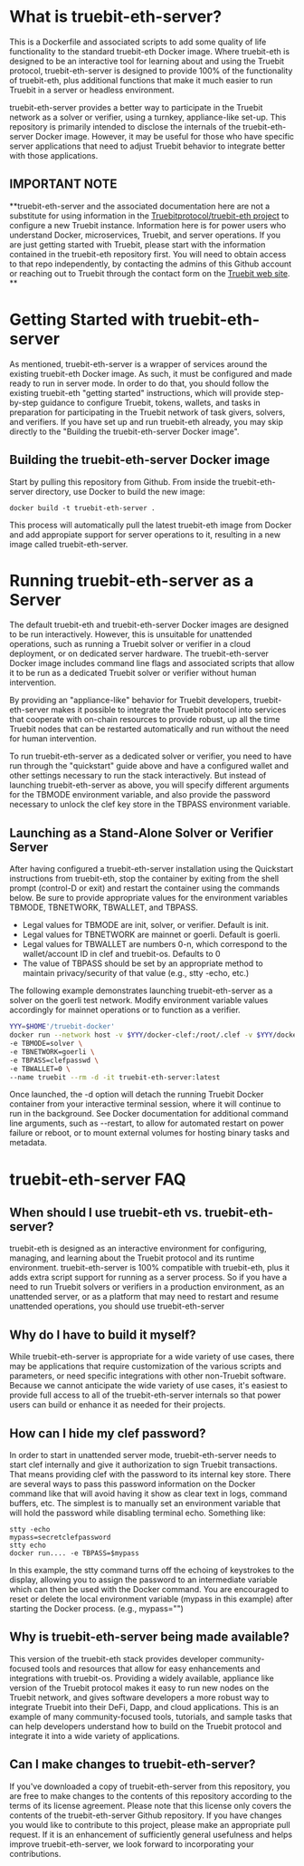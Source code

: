 # What is truebit-eth-server?
This is a Dockerfile and associated scripts to add some quality of life functionality to the standard truebit-eth Docker image. Where truebit-eth is designed to be an interactive tool for learning about and using the Truebit protocol, truebit-eth-server is designed to provide 100% of the functionality of truebit-eth, plus additional functions that make it much easier to run Truebit in a server or headless environment.

truebit-eth-server provides a better way to participate in the Truebit network as a solver or verifier, using a turnkey, appliance-like set-up. This repository is primarily intended to disclose the internals of the truebit-eth-server Docker image. However, it may be useful for those who have specific server applications that need to adjust Truebit behavior to integrate better with those applications.

## IMPORTANT NOTE
**truebit-eth-server and the associated documentation here are not a substitute for using information in the [Truebitprotocol/truebit-eth project](https://github.com/TruebitProtocol/truebit-eth)
to configure a new Truebit instance. Information here is for power users who understand Docker, microservices, Truebit, and server operations. If you are just getting started with Truebit, please start with the information contained in the truebit-eth repository first. You will need to obtain access to that repo independently, by contacting the admins of this Github account or reaching out to Truebit through the contact form on the [Truebit web site](https://www.truebit.io/). **

# Getting Started with truebit-eth-server
As mentioned, truebit-eth-server is a wrapper of services around the existing truebit-eth Docker image. As such, it must be configured and made ready to run in server mode. In order to do that, you should follow the existing truebit-eth "getting started" instructions, which will provide step-by-step guidance to configure Truebit, tokens, wallets, and tasks in preparation for participating in the Truebit network of task givers, solvers, and verifiers. If you have set up and run truebit-eth already, you may skip directly to the "Building the truebit-eth-server Docker image".

## Building the truebit-eth-server Docker image
Start by pulling this repository from Github. From inside the truebit-eth-server directory, use Docker to build the new image:
```
docker build -t truebit-eth-server .
```
This process will automatically pull the latest truebit-eth image from Docker and add appropiate support for server operations to it, resulting in a new image called truebit-eth-server.

# Running truebit-eth-server as a Server

The default truebit-eth and truebit-eth-server Docker images are designed to be run interactively. However, this is unsuitable for unattended operations, such as running a Truebit solver or verifier in a cloud deployment, or on dedicated server hardware. The truebit-eth-server Docker image includes command line flags and associated scripts that allow it to be run as a dedicated Truebit solver or verifier without human intervention.

By providing an "appliance-like" behavior for Truebit developers, truebit-eth-server makes it possible to integrate the Truebit protocol into services that cooperate with on-chain resources to provide robust, up all the time Truebit nodes that can be restarted automatically and run without the need for human intervention.

To run truebit-eth-server as a dedicated solver or verifier, you need to have run through the "quickstart" guide above and have a configured wallet and other settings necessary to run the stack interactively. But instead of launching truebit-eth-server as above, you will specify different arguments for the TBMODE environment variable, and also provide the password necessary to unlock the clef key store in the TBPASS environment variable.

## Launching as a Stand-Alone Solver or Verifier Server

After having configured a truebit-eth-server installation using the Quickstart instructions from truebit-eth, stop the container by exiting from the shell prompt (control-D or exit) and restart the container using the commands below. Be sure to provide appropriate values for the environment variables TBMODE, TBNETWORK, TBWALLET, and TBPASS.

  * Legal values for TBMODE are init, solver, or verifier. Default is init.
  * Legal values for TBNETWORK are mainnet or goerli. Default is goerli.
  * Legal values for TBWALLET are numbers 0-n, which correspond to the wallet/account ID in clef and truebit-os. Defaults to 0
  * The value of TBPASS should be set by an appropriate method to maintain privacy/security of that value (e.g., stty -echo, etc.)

The following example demonstrates launching truebit-eth-server as a solver on the goerli test network. Modify environment variable values accordingly for mainnet operations or to function as a verifier.

```bash
YYY=$HOME'/truebit-docker'
docker run --network host -v $YYY/docker-clef:/root/.clef -v $YYY/docker-geth:/root/.ethereum -v $YYY/docker-ipfs:/root/.ipfs \
-e TBMODE=solver \
-e TBNETWORK=goerli \
-e TBPASS=clefpasswd \
-e TBWALLET=0 \
--name truebit --rm -d -it truebit-eth-server:latest
```

Once launched, the -d option will detach the running Truebit Docker container from your interactive terminal session, where it will continue to run in the background. See Docker documentation for additional command line arguments, such as --restart, to allow for automated restart on power failure or reboot, or to mount external volumes for hosting binary tasks and metadata.

# truebit-eth-server FAQ
## When should I use truebit-eth vs. truebit-eth-server?
truebit-eth is designed as an interactive environment for configuring, managing, and learning about the Truebit protocol and its runtime environment. truebit-eth-server is 100% compatible with truebit-eth, plus it adds extra script support for running as a server process. So if you have a need to run Truebit solvers or verifiers in a production environment, as an unattended server, or as a platform that may need to restart and resume unattended operations, you should use truebit-eth-server

## Why do I have to build it myself?
While truebit-eth-server is appropriate for a wide variety of use cases, there may be applications that require customization of the various scripts and parameters, or need specific integrations with other non-Truebit software. Because we cannot anticipate the wide variety of use cases, it's easiest to provide full access to all of the truebit-eth-server internals so that power users can build or enhance it as needed for their projects.

## How can I hide my clef password?
In order to start in unattended server mode, truebit-eth-server needs to start clef internally and give it authorization to sign Truebit transactions. That means providing clef with the password to its internal key store. There are several ways to pass this password information on the Docker command like that will avoid having it show as clear text in logs, command buffers, etc. The simplest is to manually set an environment variable that will hold the password while disabling terminal echo. Something like:
```
stty -echo
mypass=secretclefpassword
stty echo
docker run.... -e TBPASS=$mypass
```
In this example, the stty command turns off the echoing of keystrokes to the display, allowing you to assign the password to an intermediate variable which can then be used with the Docker command. You are encouraged to reset or delete the local environment variable (mypass in this example) after starting the Docker process. (e.g., mypass="")

## Why is truebit-eth-server being made available?
This version of the truebit-eth stack provides developer community-focused tools and resources that allow for easy enhancements and integrations with truebit-os. Providing a widely available, appliance like version of the Truebit protocol makes it easy to run new nodes on the Truebit network, and gives software developers a more robust way to integrate Truebit into their DeFi, Dapp, and cloud applications. This is an example of many community-focused tools, tutorials, and sample tasks that can help developers understand how to build on the Truebit protocol and integrate it into a wide variety of applications.

## Can I make changes to truebit-eth-server?
If you've downloaded a copy of truebit-eth-server from this repository, you are free to make changes to the contents of this repository according to the terms of its license agreement. Please note that this license only covers the contents of the truebit-eth-server Github repository. If you have changes you would like to contribute to this project, please make an appropriate pull request. If it is an enhancement of sufficiently general usefulness and helps improve truebit-eth-server, we look forward to incorporating your contributions.